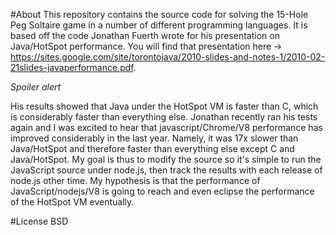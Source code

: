 #About
This repository contains the source code for solving the 15-Hole Peg Soltaire game in a number of different programming languages. It is based off the code Jonathan Fuerth wrote for his presentation on Java/HotSpot performance. You will find that presentation here -> https://sites.google.com/site/torontojava/2010-slides-and-notes-1/2010-02-21slides-javaperformance.pdf. 

*Spoiler alert*

His results showed that Java under the HotSpot VM is faster than C, which is considerably faster than everything else. Jonathan recently ran his tests again and I was excited to hear that javascript/Chrome/V8 performance has improved considerably in the last year.  Namely, it was 17x slower than Java/HotSpot and therefore faster than everything else except C and Java/HotSpot. My goal is thus to modify the source so it's simple to run the JavaScript source under node.js, then track the results with each release of node.js other time. My hypothesis is that the performance of JavaScript/nodejs/V8 is going to reach and even eclipse the performance of the HotSpot VM eventually. 

#License
BSD



